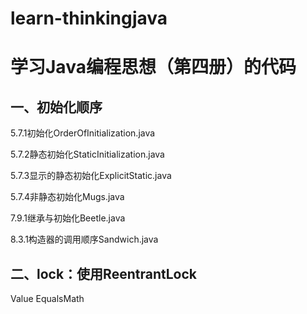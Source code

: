 # learn-thinkingjava
# 学习Java编程思想（第四册）的代码
## 一、初始化顺序
5.7.1初始化OrderOfInitialization.java

5.7.2静态初始化StaticInitialization.java

5.7.3显示的静态初始化ExplicitStatic.java

5.7.4非静态初始化Mugs.java

7.9.1继承与初始化Beetle.java

8.3.1构造器的调用顺序Sandwich.java
### 
## 二、lock：使用ReentrantLock



Value
EqualsMath
